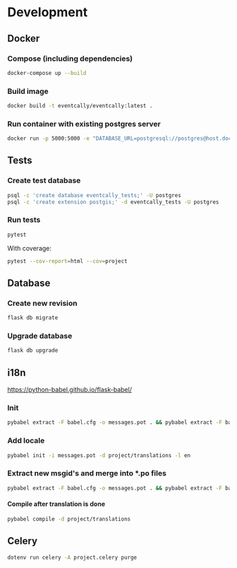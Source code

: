 # Development

## Docker

### Compose (including dependencies)

```sh
docker-compose up --build
```

### Build image

```sh
docker build -t eventcally/eventcally:latest .
```

### Run container with existing postgres server

```sh
docker run -p 5000:5000 -e "DATABASE_URL=postgresql://postgres@host.docker.internal/eventcally" eventcally/eventcally:latest
```

## Tests

### Create test database

```sh
psql -c 'create database eventcally_tests;' -U postgres
psql -c 'create extension postgis;' -d eventcally_tests -U postgres
```

### Run tests

```sh
pytest
```

With coverage:

```sh
pytest --cov-report=html --cov=project
```

## Database

### Create new revision

```sh
flask db migrate
```

### Upgrade database

```sh
flask db upgrade
```

## i18n

<https://python-babel.github.io/flask-babel/>

### Init

```sh
pybabel extract -F babel.cfg -o messages.pot . && pybabel extract -F babel.cfg -k lazy_gettext -o messages.pot . && pybabel init -i messages.pot -d project/translations -l de
```

### Add locale

```sh
pybabel init -i messages.pot -d project/translations -l en
```

### Extract new msgid's and merge into \*.po files

```sh
pybabel extract -F babel.cfg -o messages.pot . && pybabel extract -F babel.cfg -k lazy_gettext -o messages.pot . && pybabel update -N -i messages.pot -d project/translations
```

#### Compile after translation is done

```sh
pybabel compile -d project/translations
```

## Celery

```sh
dotenv run celery -A project.celery purge
```
